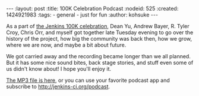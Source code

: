 --- :layout: post :title: 100K Celebration Podcast :nodeid: 525 :created: 1424921983 :tags: - general - just for fun :author: kohsuke ---

As a part of [the Jenkins 100K celebration](http://jenkins-ci.org/content/jenkins-celebration-day-february-26), Dean Yu, Andrew Bayer, R. Tyler Croy, Chris Orr, and myself got together late Tuesday evening to go over the history of the project, how big the community was back then, how we grow, where we are now, and maybe a bit about future.

We got carried away and the recording became longer than we all planned. But it has some nice sound bites, back stage stories, and stuff even some of us didn't know about! I hope you'll enjoy it.

[The MP3 file is here](http://mirrors.jenkins-ci.org/podcast/100k.mp3), or you can use your favorite podcast app and subscribe to <http://jenkins-ci.org/podcast>.

